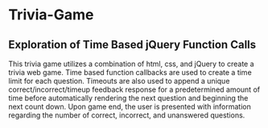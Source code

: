 # Trivia-Game

## Exploration of Time Based jQuery Function Calls

This trivia game utilizes a combination of html, css, and jQuery to create a trivia web game. Time based function callbacks are used to create a time limit for each question. Timeouts are also used to append a unique correct/incorrect/timeup feedback response for a predetermined amount of time before automatically rendering the next question and beginning the next count down. Upon game end, the user is presented with information regarding the number of correct, incorrect, and unanswered questions.

